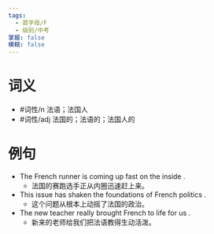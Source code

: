 ```yaml
---
tags:
  - 首字母/F
  - 级别/中考
掌握: false
模糊: false
---
```

# 词义
- #词性/n  法语；法国人
- #词性/adj  法国的；法语的；法国人的
# 例句
- The French runner is coming up fast on the inside .
	- 法国的赛跑选手正从内圈迅速赶上来。
- This issue has shaken the foundations of French politics .
	- 这个问题从根本上动摇了法国的政治。
- The new teacher really brought French to life for us .
	- 新来的老师给我们把法语教得生动活泼。

